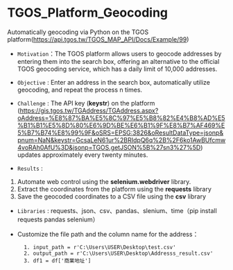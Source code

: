 # TGOS_Platform_Geocoding
Automatically geocoding via Python on the TGOS platform(https://api.tgos.tw/TGOS_MAP_API/Docs/Example/99)

* `Motivation`：The TGOS platform allows users to geocode addresses by entering them into the search box, offering an alternative to the official TGOS geocoding service, which has a daily limit of 10,000 addresses.
  
* `Objective` : Enter an address in the search box, automatically utilize geocoding, and repeat the process n times.
* `Challenge` :
The API key (**keystr**) on the platform (https://gis.tgos.tw/TGAddress/TGAddress.aspx?oAddress=%E8%87%BA%E5%8C%97%E5%B8%82%E4%B8%AD%E5%B1%B1%E5%8D%80%E6%9D%BE%E6%B1%9F%E8%B7%AF469%E5%B7%B74%E8%99%9F&oSRS=EPSG:3826&oResultDataType=jsonp&pnum=NaN&keystr=GcsaLeN61ur%2BRIdpQ6q%2B%2F6ko1AwBUfcmw4voRAh0AfU%3D&jsonp=TGOS.getJSON%5B%27sn3%27%5D) updates approximately every twenty minutes.

* `Results` :
1. Automate web control using the **selenium.webdriver** library.
2. Extract the coordinates from the platform using the **requests** library
3. Save the geocoded coordinates to a CSV file using the **csv** library

* `Libraries` : requests、json、csv、pandas、slenium、time（pip install requests pandas selenium）

* Customize the file path and the column name for the address：
  ```
    1. input_path = r'C:\Users\USER\Desktop\test.csv'
    2. output_path = r'C:\Users\USER\Desktop\Addresss_result.csv'
    3. df1 = df['商業地址']
  ```
  
